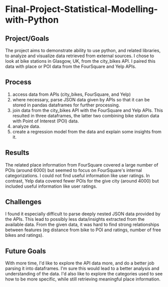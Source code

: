 # Final-Project-Statistical-Modelling-with-Python

## Project/Goals
The project aims to demonstrate ability to use python, and related libraries, to analyze and visualize data retrieved from external sources. I chose to look at bike stations in Glasgow, UK, from the city_bikes API. I paired this data with place or POI data from the FourSquare and Yelp APIs.

## Process
1. access data from APIs (city_bikes, FourSquare, and Yelp)
2. where necessary, parse JSON data given by APIs so that it can be stored in pandas dataframes for further processing.
3.  join data from the city_bikes API with the FourSquare and Yelp APIs. This resulted in three dataframes, the latter two combining bike station data with Point of Interest (POI) data.
4. analyze data.
5. create a regression model from the data and explain some insights from it.

## Results
The related place information from FourSquare covered a large number of POIs (around 6000) but seemed to focus on FourSquare's internal categorizations. I could not find useful information like user ratings. In contrast, Yelp data covered fewer POIs for the give city (around 4000) but included useful information like user ratings. 

## Challenges 
I found it especially difficult to parse deeply nested JSON data provided by the APIs. This lead to possibly less data/insights extracted from the available data. From the given data, it was hard to find strong relationships between features (eg distance from bike to POI and ratings, number of free bikes and ratings). 

## Future Goals
With more time, I'd like to explore the API data more, and do a better job parsing it into dataframes. I'm sure this would lead to a better analysis and understanding of the data. I'd also like to explore the categories used to see how to be more specific, while still retrieving meaningful place information.